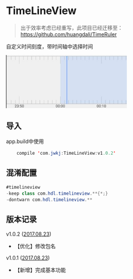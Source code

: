 # TimeLineView


> 出于效率考虑已经重写，此项目已经迁移至：https://github.com/huangdali/TimeRuler



自定义时间刻度，带时间轴中选择时间

![](https://github.com/huangdali/TimeLineView/blob/master/image.png)

## 导入
app.build中使用

```java
    compile 'com.jwkj:TimeLineView:v1.0.2'
```

## 混淆配置
```java
#timelineview
-keep class com.hdl.timelineview.**{*;}
-dontwarn com.hdl.timelineview.**
```


## 版本记录

v1.0.2 ([2017.08.23]())

- 【优化】修改包名

v1.0.1 ([2017.08.23]())

- 【新增】完成基本功能